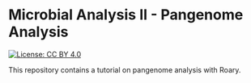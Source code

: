 # Microbial Analysis II - Pangenome Analysis

[![License: CC BY 4.0](https://img.shields.io/badge/License-CC%20BY%204.0-blue.svg)](https://creativecommons.org/licenses/by/4.0/)

This repository contains a tutorial on pangenome analysis with Roary.
